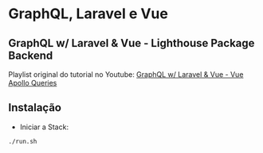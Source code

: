 # GraphQL, Laravel e Vue

## GraphQL w/ Laravel & Vue - Lighthouse Package Backend 

Playlist original do tutorial no Youtube: [GraphQL w/ Laravel & Vue - Vue Apollo Queries](https://www.youtube.com/watch?v=YryCjrZ7Vqs&list=PLEhEHUEU3x5qsA5JnRzhgOghrH9Vqz4cg)

## Instalação

* Iniciar a Stack:
```
./run.sh
```
